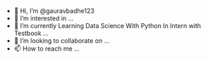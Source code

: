 - 👋 Hi, I’m @gauravbadhe123
- 👀 I’m interested in ...
- 🌱 I’m currently Learning Data Science With Python In Intern with Testbook ...
- 💞️ I’m looking to collaborate on ...
- 📫 How to reach me ...

<!---
gauravbadhe123/gauravbadhe123 is a ✨ special ✨ repository because its `README.md` (this file) appears on your GitHub profile.
You can click the Preview link to take a look at your changes.
--->
